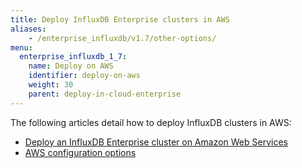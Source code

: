 ```yaml
---
title: Deploy InfluxDB Enterprise clusters in AWS
aliases:
    - /enterprise_influxdb/v1.7/other-options/
menu:
  enterprise_influxdb_1_7:
    name: Deploy on AWS
    identifier: deploy-on-aws
    weight: 30
    parent: deploy-in-cloud-enterprise
---
```

The following articles detail how to deploy InfluxDB clusters in AWS:

- [Deploy an InfluxDB Enterprise cluster on Amazon Web Services](/enterprise_influxdb/v1.7/install-and-deploy/aws/setting-up-template)
- [AWS configuration options](/enterprise_influxdb/v1.7/install-and-deploy/aws/config-options)
